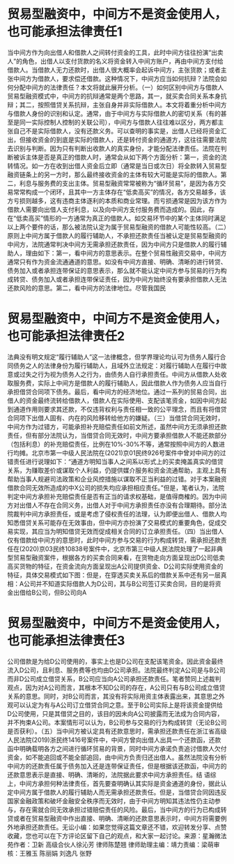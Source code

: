# 贸易型融资中，中间方不是资金使用人，也可能承担法律责任1

当中间方作为向出借人和借款人之间转付资金的工具，此时中间方往往扮演“出卖人”的角色，出借人以支付货款的名义将资金转入中间方账户，再由中间方支付给借款人。当借款人无力还款时，出借人很大概率会起诉中间方，主张货款；或者主张中间方为借款人，要求偿还借款。这种情况下，中间方应当如何抗辩？法院会如何分配中间方的法律责任？本文将就此展开分析。（一）如何区别中间方与借款人贸易型融资模式中，中间方的抗辩通常是两个思路，其一，就买卖合同关系本身抗辩；其二，按照借贷关系抗辩，主张自身并非实际借款人。本文将着重分析中间方与借款人身份的识别和认定。通常，由于中间方与实际借款人的密切关系（有的甚至是同一实际控制人控制的关联公司），中间方与借款人往往难以区分，两方都主张自己不是实际借款人，没有还款义务。可以查明的事实是，出借人已经将资金汇出，但接收资金的到底是实际的借款人，还是转付资金的通道方，这往往需要法院去识别与判断。因为只有判断出收款人的真实身份，才能分配法律责任。法院在判断被诉主体是否是真正的借款人时，通常会从如下两个方面分析：第一，资金的流转情况。如一方在收到出借人资金后立即（通常是当日或次日）将全款转入贸易型融资链条上的另一方时，那么最终接收资金的主体有较大可能是实际的借款人。第二，利息与服务费的支出主体。贸易型融资常常被称为“循环贸易”，是因为各方交易常常构成一个闭环，且其中一方主体存在“低卖高买”的情况，各方交易越多，该方亏损则越多，这有违商主体逐利的本质和商业常理。而亏损通常是因为该方作为借款人需要向出借人支付利息，以及向中间方支付服务费而造成的。因此，存在“低卖高买”情形的一方通常为真正的借款人。如交易环节中的某个主体同时满足以上两个要件的话，那么被法院认定为属于贸易型融资的借款人可能性较高。（二）原则上中间方属于借款人的履行辅助人，不承担还款责任当被认定是贸易型融资的中间方，法院通常判决中间方无需承担还款责任，因为中间方只是借款人的履行辅助人，理由如下：第一，看中间方的意思表示。在整个贸易性融资交易中，中间方通常只有作为资金流通通道的意思。如没有中间方直接、明确、清晰的进行转贷、债务加入或者承担连带保证的意思表示，那么就不能认定中间方参与贸易的行为构成转贷、债务加入或者承担连带保证责任，因为中间方始终没有要承担借款人无法还款风险的意思。第二，看中间方的法律地位。尽管我国民

# 贸易型融资中，中间方不是资金使用人，也可能承担法律责任2

法典没有明文规定“履行辅助人”这一法律概念，但学界理论均认可为债务人履行合同债务之人的法律身份为履行辅助人，且域外立法规定：对履行辅助人在履行中故意或过失之行为视为债务人之行为，由债务人自行承担责任。中间方从借款人处收取服务费，实际上中间方是借款人的履行辅助人，因此借款人作为债务人应当自行承担借贷合同项下债务。最后，看中间方的经济地位。通过一系列的贸易合同，出借人的资金最终流转给借款人，借款人在实际使用、支配该笔资金，如因中间方起到通道作用则要求其还款，不仅违背权利与责任相一致的公平理念，而且有将借贷合同项下出借人固有、内在的风险移转给他方的嫌疑。（三）当借贷合同无效时，中间方作为过错方，可能承担补充赔偿责任如前文所述，虽然中间方无须承担还款责任，但有部分法院认为，当借贷合同无效时，中间方要承担借款人不能还款部分（包括利息）的补充赔偿责任，比例在10%-30%不等，通常按照中间方的人数进行均摊。北京市第一中级人民法院在(2021)京01民终926号案件中曾对中间方的过错责任进行说理如下：“通道方明知当事人之间系以形式上的买卖掩盖真实的借贷关系，为赚取差价或谋取个人利益，仍提供媒介服务和资金流通帮助，主观上具有帮助当事人规避司法政策和企业风控措施以谋取不正当利益的过错。对于本案融资借款合同无效所造成的中X公司的损失均应承担相应责任。”但是，笔者认为，法院判定中间方承担补充赔偿责任是否有正当的请求权基础，是值得商榷的。因为中间方对出借人不存在合同义务，出借人对于中间方承担责任亦没有合理期待。部分法院裁判中间方承担责任，或是考虑了侵权责任的法理，认为即便出借人、借款人均知悉借贷关系可能存在无效事由，但中间方亦扮演了交易模式的重要角色，促成交易实现，其应当为明知借贷无效而促成相关合同的订立承担责任。（四）当出借人仅有借款给中间方的意思时，此时中间方参与交易的行为构成转贷，需承担还款责任在(2020)京03民终10838号案件中，北京市第三中级人民法院处理了一起非典型贸易型融资案件，根据各方的买卖合同来看，在货物走向方面呈现出D公司低卖高买货物的特征，在资金流向方面呈现出A公司提供资金、D公司实际使用资金的特征，具体交易模式如下图：但是，在穿透买卖关系后的借款关系中还有另一层真相：A公司并不知道实际借款人为D公司，其与B公司签订买卖合同，目的是将资金出借给B公司，但B公司向A

# 贸易型融资中，中间方不是资金使用人，也可能承担法律责任3

公司借款是为给D公司使用的，事实上也是D公司在支配该笔资金。因此资金最终流入D公司，且利息、服务费等也均由D公司承担。法院最终判定A公司是与B公司而非D公司成立借贷关系，B公司应当向A公司承担还款责任。笔者赞同上述裁判观点，因为对A公司而言，其根本不知D公司的存在，A公司只有与B公司成立借贷关系的意思。同时，对B公司而言，其没有将实际用资主体表露出来，其意思之外观可以认定为有与A公司订立借贷合同之意。至于B公司实际上是将该资金提供给D公司使用，只是其借贷之目的，该目的因未向A公司披露而无法成为合同内容，并不拘束A公司。本案情形可以认为，B公司参与交易的行为构成转贷（无论B公司是否获利）。（五）当中间方被认定具有还款意思时，需承担还款责任在浙江省高级人民法院(2019)浙民终1416号案件中，中间方曾向出借人出具一个还款函，还款函中明确载明各方之间进行循环贸易的背景，同时中间方承诺负责追讨借款人欠付资金，如不能追回或不能全部追回，由中间方负责归还出借人。虽然法院没有分析中间方的还款责任属于债务加入还是连带保证责任，但是根据该还款函，中间方的还款意思表示是直接、明确、清晰的，法院据此要求中间方承担责任。结 语综上，中间方承担何种法律责任，首先要查明确认其实际是资金通道的身份，据此认定中间方属于借款人的履行辅助人而无需承担还款责任。但是，当借贷合同因违反国家金融政策和破坏金融安全秩序而无效时，由于中间方明知其违法性仍主动参与，存在需就合同无效承担过错赔偿责任的风险。最后，当中间方的行为已构成转贷或者在贸易型融资中作出直接、明确、清晰的还款意思表示时，中间方将需要例外地承担还款责任。无讼小编：如果您觉得这篇文章还不错，欢迎转发分享、点赞收藏，您也可以在下方评论区留下自己的观点，和大家一起讨论。来源：星瀚微法苑作者：卫新 高级合伙人徐沁芳 律师陈楚翘 律师助理主编：靖力责编：梁萌审核：王雅玉 陈丽娟 刘逸凡 张野

